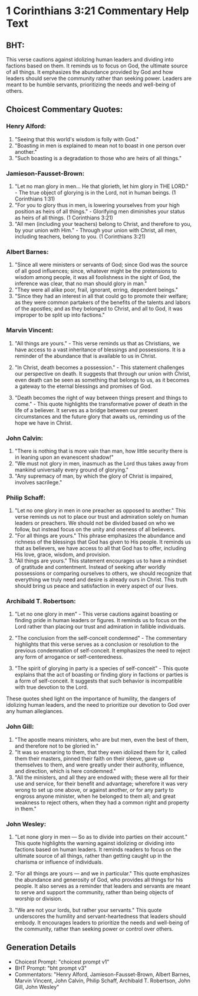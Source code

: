 # 1 Corinthians 3:21 Commentary Help Text

## BHT:
This verse cautions against idolizing human leaders and dividing into factions based on them. It reminds us to focus on God, the ultimate source of all things. It emphasizes the abundance provided by God and how leaders should serve the community rather than seeking power. Leaders are meant to be humble servants, prioritizing the needs and well-being of others.

## Choicest Commentary Quotes:
### Henry Alford:
1. "Seeing that this world's wisdom is folly with God."
2. "Boasting in men is explained to mean not to boast in one person over another."
3. "Such boasting is a degradation to those who are heirs of all things."

### Jamieson-Fausset-Brown:
1. "Let no man glory in men... He that glorieth, let him glory in THE LORD." - The true object of glorying is in the Lord, not in human beings. (1 Corinthians 1:31)
2. "For you to glory thus in men, is lowering yourselves from your high position as heirs of all things." - Glorifying men diminishes your status as heirs of all things. (1 Corinthians 3:21)
3. "All men (including your teachers) belong to Christ, and therefore to you, by your union with Him." - Through your union with Christ, all men, including teachers, belong to you. (1 Corinthians 3:21)

### Albert Barnes:
1. "Since all were ministers or servants of God; since God was the source of all good influences; since, whatever might be the pretensions to wisdom among people, it was all foolishness in the sight of God, the inference was clear, that no man should glory in man."
2. "They were all alike poor, frail, ignorant, erring, dependent beings."
3. "Since they had an interest in all that could go to promote their welfare; as they were common partakers of the benefits of the talents and labors of the apostles; and as they belonged to Christ, and all to God, it was improper to be split up into factions."

### Marvin Vincent:
1. "All things are yours." - This verse reminds us that as Christians, we have access to a vast inheritance of blessings and possessions. It is a reminder of the abundance that is available to us in Christ.

2. "In Christ, death becomes a possession." - This statement challenges our perspective on death. It suggests that through our union with Christ, even death can be seen as something that belongs to us, as it becomes a gateway to the eternal blessings and promises of God.

3. "Death becomes the right of way between things present and things to come." - This quote highlights the transformative power of death in the life of a believer. It serves as a bridge between our present circumstances and the future glory that awaits us, reminding us of the hope we have in Christ.

### John Calvin:
1. "There is nothing that is more vain than man, how little security there is in leaning upon an evanescent shadow!"
2. "We must not glory in men, inasmuch as the Lord thus takes away from mankind universally every ground of glorying."
3. "Any supremacy of man, by which the glory of Christ is impaired, involves sacrilege."

### Philip Schaff:
1. "Let no one glory in men in one preacher as opposed to another." This verse reminds us not to place our trust and admiration solely on human leaders or preachers. We should not be divided based on who we follow, but instead focus on the unity and oneness of all believers.
2. "For all things are yours." This phrase emphasizes the abundance and richness of the blessings that God has given to His people. It reminds us that as believers, we have access to all that God has to offer, including His love, grace, wisdom, and provision.
3. "All things are yours." This statement encourages us to have a mindset of gratitude and contentment. Instead of seeking after worldly possessions or comparing ourselves to others, we should recognize that everything we truly need and desire is already ours in Christ. This truth should bring us peace and satisfaction in every aspect of our lives.

### Archibald T. Robertson:
1. "Let no one glory in men" - This verse cautions against boasting or finding pride in human leaders or figures. It reminds us to focus on the Lord rather than placing our trust and admiration in fallible individuals.

2. "The conclusion from the self-conceit condemned" - The commentary highlights that this verse serves as a conclusion or resolution to the previous condemnation of self-conceit. It emphasizes the need to reject any form of arrogance or self-centeredness.

3. "The spirit of glorying in party is a species of self-conceit" - This quote explains that the act of boasting or finding glory in factions or parties is a form of self-conceit. It suggests that such behavior is incompatible with true devotion to the Lord.

These quotes shed light on the importance of humility, the dangers of idolizing human leaders, and the need to prioritize our devotion to God over any human allegiances.

### John Gill:
1. "The apostle means ministers, who are but men, even the best of them, and therefore not to be gloried in."
2. "It was so ensnaring to them, that they even idolized them for it, called them their masters, pinned their faith on their sleeve, gave up themselves to them, and were greatly under their authority, influence, and direction, which is here condemned."
3. "All the ministers, and all they are endowed with; these were all for their use and service, for their benefit and advantage; wherefore it was very wrong to set up one above, or against another, or for any party to engross anyone minister, when he belonged to them all; and great weakness to reject others, when they had a common right and property in them."

### John Wesley:
1. "Let none glory in men — So as to divide into parties on their account." This quote highlights the warning against idolizing or dividing into factions based on human leaders. It reminds readers to focus on the ultimate source of all things, rather than getting caught up in the charisma or influence of individuals.

2. "For all things are yours — and we in particular." This quote emphasizes the abundance and generosity of God, who provides all things for his people. It also serves as a reminder that leaders and servants are meant to serve and support the community, rather than being objects of worship or division.

3. "We are not your lords, but rather your servants." This quote underscores the humility and servant-heartedness that leaders should embody. It encourages leaders to prioritize the needs and well-being of the community, rather than seeking power or control over others.


## Generation Details
- Choicest Prompt: "choicest prompt v1"
- BHT Prompt: "bht prompt v3"
- Commentators: "Henry Alford, Jamieson-Fausset-Brown, Albert Barnes, Marvin Vincent, John Calvin, Philip Schaff, Archibald T. Robertson, John Gill, John Wesley"
